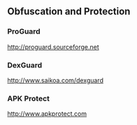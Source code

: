 ## Obfuscation and Protection

### ProGuard
http://proguard.sourceforge.net

### DexGuard
http://www.saikoa.com/dexguard

### APK Protect
http://www.apkprotect.com
